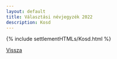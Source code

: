 ```yaml
---
layout: default
title: Választási névjegyzék 2022
description: Kosd
---
```


{% include settlementHTMLs/Kosd.html %}

[Vissza](./)